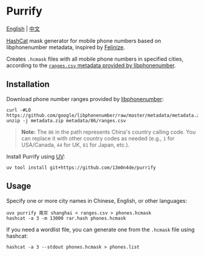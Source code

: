 # Purrify

[English](README.md) | [中文](README.zh.md)

[HashCat](https://github.com/hashcat/hashcat) mask generator for mobile phone numbers based on libphonenumber metadata, inspired by [Felinize](https://github.com/Arnie97/felinize/).

Creates `.hcmask` files with all mobile phone numbers in specified cities, according to the [`ranges.csv` metadata provided by libphonenumber][1].

## Installation

Download phone number ranges provided by [libphonenumber](https://github.com/google/libphonenumber):

```
curl -#LO https://github.com/google/libphonenumber/raw/master/metadata/metadata.zip
unzip -j metadata.zip metadata/86/ranges.csv
```

> **Note:** The `86` in the path represents China's country calling code. You can replace it with other country codes as needed (e.g., `1` for USA/Canada, `44` for UK, `81` for Japan, etc.).

Install Purrify using [UV](https://github.com/astral-sh/uv):

```
uv tool install git+https://github.com/13m0n4de/purrify
```

## Usage

Specify one or more city names in Chinese, English, or other languages:

```
uvx purrify 南京 shanghai < ranges.csv > phones.hcmask
hashcat -a 3 -m 13000 rar.hash phones.hcmask
```

If you need a wordlist file, you can generate one from the `.hcmask` file using hashcat:

```
hashcat -a 3 --stdout phones.hcmask > phones.list
```

[1]: https://github.com/google/libphonenumber/blob/master/metadata/metadata.zip
